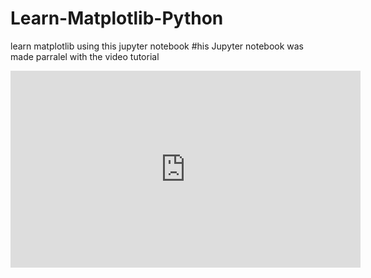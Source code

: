 # Learn-Matplotlib-Python
learn matplotlib using this jupyter notebook
#his Jupyter notebook was made parralel with the video tutorial 
<html>
<iframe width="560" height="315" src="https://www.youtube.com/embed/videoseries?list=PL0LnRPLeecJjicSq2Kp0IggJcEvrRlHTL" frameborder="0" allow="accelerometer; autoplay; clipboard-write; encrypted-media; gyroscope; picture-in-picture" allowfullscreen></iframe>
<html>
